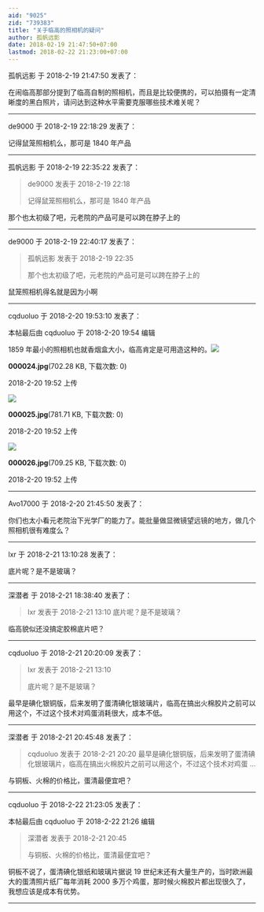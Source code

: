 ```yaml
---
aid: "9025"
zid: "739383"
title: "关于临高的照相机的疑问"
author: 孤帆远影
date: 2018-02-19 21:47:50+07:00
lastmod: 2018-02-22 21:23:00+07:00
---
```


孤帆远影 于 2018-2-19 21:47:50 发表了：

在闹临高那部分提到了临高自制的照相机，而且是比较便携的，可以拍摄有一定清晰度的黑白照片，请问达到这种水平需要克服哪些技术难关呢？

---

de9000 于 2018-2-19 22:18:29 发表了：

记得鼠笼照相机么，那可是 1840 年产品

---

孤帆远影 于 2018-2-19 22:35:22 发表了：

> de9000 发表于 2018-2-19 22:18
>
> 记得鼠笼照相机么，那可是 1840 年产品

那个也太初级了吧，元老院的产品可是可以跨在脖子上的

---

de9000 于 2018-2-19 22:40:17 发表了：

> 孤帆远影 发表于 2018-2-19 22:35
>
> 那个也太初级了吧，元老院的产品可是可以跨在脖子上的

鼠笼照相机得名就是因为小啊

---

cqduoluo 于 2018-2-20 19:53:10 发表了：

本帖最后由 cqduoluo 于 2018-2-20 19:54 编辑

1859 年最小的照相机也就香烟盒大小，临高肯定是可用造这种的。![](/9025/195249m8kcb85sycbaz9z5.jpg)

**000024.jpg**(702.28 KB, 下载次数: 0)

2018-2-20 19:52 上传

![](/9025/195251h89olyq9juznlyu4.jpg)

**000025.jpg**(781.71 KB, 下载次数: 0)

2018-2-20 19:52 上传

![](/9025/195253zw540wqx0wc2616p.jpg)

**000026.jpg**(709.25 KB, 下载次数: 0)

2018-2-20 19:52 上传

---

Avo17000 于 2018-2-20 21:45:50 发表了：

你们也太小看元老院治下光学厂的能力了。能批量做显微镜望远镜的地方，做几个照相机很有难度么？

---

lxr 于 2018-2-21 13:10:28 发表了：

底片呢？是不是玻璃？

---

深潜者 于 2018-2-21 18:38:40 发表了：

> lxr 发表于 2018-2-21 13:10 底片呢？是不是玻璃？

临高貌似还没搞定胶棉底片吧？

---

cqduoluo 于 2018-2-21 20:20:09 发表了：

> lxr 发表于 2018-2-21 13:10
>
> 底片呢？是不是玻璃？

最早是碘化银铜版，后来发明了蛋清碘化银玻璃片，临高在搞出火棉胶片之前可以用这个，不过这个技术对鸡蛋消耗很大，成本不低。

---

深潜者 于 2018-2-21 20:45:48 发表了：

> cqduoluo 发表于 2018-2-21 20:20 最早是碘化银铜版，后来发明了蛋清碘化银玻璃片，临高在搞出火棉胶片之前可以用这个，不过这个技术对鸡蛋 ...

与铜板、火棉的价格比，蛋清最便宜吧？

---

cqduoluo 于 2018-2-22 21:23:05 发表了：

本帖最后由 cqduoluo 于 2018-2-22 21:26 编辑

> 深潜者 发表于 2018-2-21 20:45
>
> 与铜板、火棉的价格比，蛋清最便宜吧？

铜板不说了，蛋清碘化银纸和玻璃片据说 19 世纪末还有大量生产的，当时欧洲最大的蛋清照片纸厂每年消耗 2000 多万个鸡蛋，那时候火棉胶片都出现很久了，我想应该是成本有优势。

---
